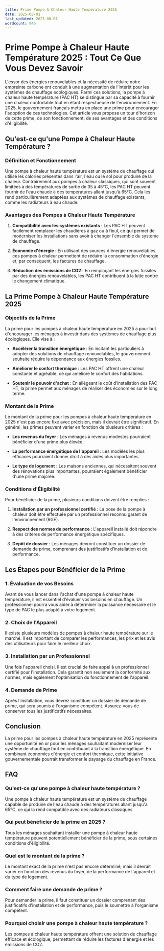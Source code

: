```yaml
---
title: Prime Pompe A Chaleur Haute Température 2025
date: 2025-08-01
last_updated: 2025-08-01
wordcount: 945
---
```


# Prime Pompe à Chaleur Haute Température 2025 : Tout Ce Que Vous Devez Savoir

L'essor des énergies renouvelables et la nécessité de réduire notre empreinte carbone ont conduit à une augmentation de l'intérêt pour les systèmes de chauffage écologiques. Parmi ces solutions, la pompe à chaleur haute température (PAC HT) se distingue par sa capacité à fournir une chaleur confortable tout en étant respectueuse de l'environnement. En 2025, le gouvernement français mettra en place une prime pour encourager l'adoption de ces technologies. Cet article vous propose un tour d'horizon de cette prime, de son fonctionnement, de ses avantages et des conditions d'éligibilité.

## Qu'est-ce qu'une Pompe à Chaleur Haute Température ?

### Définition et Fonctionnement

Une pompe à chaleur haute température est un système de chauffage qui utilise les calories présentes dans l'air, l'eau ou le sol pour produire de la chaleur. Contrairement aux pompes à chaleur classiques, qui sont souvent limitées à des températures de sortie de 35 à 45°C, les PAC HT peuvent fournir de l'eau chaude à des températures allant jusqu'à 65°C. Cela les rend particulièrement adaptées aux systèmes de chauffage existants, comme les radiateurs à eau chaude.

### Avantages des Pompes à Chaleur Haute Température

1. **Compatibilité avec les systèmes existants** : Les PAC HT peuvent facilement remplacer les chaudières à gaz ou à fioul, ce qui permet de moderniser les installations sans avoir à changer l'ensemble du système de chauffage.
   
2. **Économie d'énergie** : En utilisant des sources d'énergie renouvelables, ces pompes à chaleur permettent de réduire la consommation d'énergie et, par conséquent, les factures de chauffage.

3. **Réduction des émissions de CO2** : En remplaçant les énergies fossiles par des énergies renouvelables, les PAC HT contribuent à la lutte contre le changement climatique.

## La Prime Pompe à Chaleur Haute Température 2025

### Objectifs de la Prime

La prime pour les pompes à chaleur haute température en 2025 a pour but d'encourager les ménages à investir dans des systèmes de chauffage plus écologiques. Elle vise à :

- **Accélérer la transition énergétique** : En incitant les particuliers à adopter des solutions de chauffage renouvelables, le gouvernement souhaite réduire la dépendance aux énergies fossiles.
  
- **Améliorer le confort thermique** : Les PAC HT offrent une chaleur constante et agréable, ce qui améliore le confort des habitations.

- **Soutenir le pouvoir d'achat** : En allégeant le coût d'installation des PAC HT, la prime permet aux ménages de réaliser des économies sur le long terme.

### Montant de la Prime

Le montant de la prime pour les pompes à chaleur haute température en 2025 n'est pas encore fixé avec précision, mais il devrait être significatif. En général, les primes peuvent varier en fonction de plusieurs critères :

- **Les revenus du foyer** : Les ménages à revenus modestes pourraient bénéficier d'une prime plus élevée.
  
- **La performance énergétique de l'appareil** : Les modèles les plus efficaces pourraient donner droit à des aides plus importantes.

- **Le type de logement** : Les maisons anciennes, qui nécessitent souvent des rénovations plus importantes, pourraient également bénéficier d'une prime majorée.

### Conditions d'Éligibilité

Pour bénéficier de la prime, plusieurs conditions doivent être remplies :

1. **Installation par un professionnel certifié** : La pose de la pompe à chaleur doit être effectuée par un professionnel reconnu garant de l'environnement (RGE).

2. **Respect des normes de performance** : L'appareil installé doit répondre à des critères de performance énergétique spécifiques.

3. **Dépôt de dossier** : Les ménages devront constituer un dossier de demande de prime, comprenant des justificatifs d'installation et de performance.

## Les Étapes pour Bénéficier de la Prime

### 1. Évaluation de vos Besoins

Avant de vous lancer dans l'achat d'une pompe à chaleur haute température, il est essentiel d'évaluer vos besoins en chauffage. Un professionnel pourra vous aider à déterminer la puissance nécessaire et le type de PAC le plus adapté à votre logement.

### 2. Choix de l'Appareil

Il existe plusieurs modèles de pompes à chaleur haute température sur le marché. Il est important de comparer les performances, les prix et les avis des utilisateurs pour faire le meilleur choix.

### 3. Installation par un Professionnel

Une fois l'appareil choisi, il est crucial de faire appel à un professionnel certifié pour l'installation. Cela garantit non seulement la conformité aux normes, mais également l'optimisation du fonctionnement de l'appareil.

### 4. Demande de Prime

Après l'installation, vous devrez constituer un dossier de demande de prime, qui sera soumis à l'organisme compétent. Assurez-vous de conserver tous les justificatifs nécessaires.

## Conclusion

La prime pour les pompes à chaleur haute température en 2025 représente une opportunité en or pour les ménages souhaitant moderniser leur système de chauffage tout en contribuant à la transition énergétique. En combinant économies d'énergie et confort thermique, cette initiative gouvernementale pourrait transformer le paysage du chauffage en France.

## FAQ

### Qu'est-ce qu'une pompe à chaleur haute température ?

Une pompe à chaleur haute température est un système de chauffage capable de produire de l'eau chaude à des températures allant jusqu'à 65°C, ce qui la rend compatible avec des radiateurs classiques.

### Qui peut bénéficier de la prime en 2025 ?

Tous les ménages souhaitant installer une pompe à chaleur haute température peuvent potentiellement bénéficier de la prime, sous certaines conditions d'éligibilité.

### Quel est le montant de la prime ?

Le montant exact de la prime n'est pas encore déterminé, mais il devrait varier en fonction des revenus du foyer, de la performance de l'appareil et du type de logement.

### Comment faire une demande de prime ?

Pour demander la prime, il faut constituer un dossier comprenant des justificatifs d'installation et de performance, puis le soumettre à l'organisme compétent.

### Pourquoi choisir une pompe à chaleur haute température ?

Les pompes à chaleur haute température offrent une solution de chauffage efficace et écologique, permettant de réduire les factures d'énergie et les émissions de CO2.